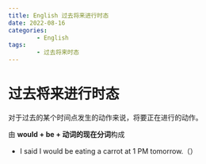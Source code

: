 ```yaml
---
title: English 过去将来进行时态
date: 2022-08-16
categories:
        - English
tags:
        - 过去将来时态
---
```


# 过去将来进行时态

对于过去的某个时间点发生的动作来说，将要正在进行的动作。

由 **would + be + 动词的现在分词**构成

- I said I would be eating a carrot at 1 PM tomorrow.（）